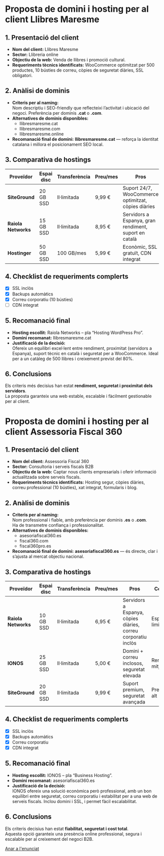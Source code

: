 # Proposta de domini i hosting per al client Llibres Maresme

## 1. Presentació del client
- **Nom del client:** Llibres Maresme  
- **Sector:** Llibreria online  
- **Objectiu de la web:** Venda de llibres i promoció cultural.  
- **Requeriments tècnics identificats:** WooCommerce optimitzat per 500 productes, 10 bústies de correu, còpies de seguretat diàries, SSL obligatori.

## 2. Anàlisi de dominis
- **Criteris per al naming:**  
  Nom descriptiu i SEO-friendly que reflecteixi l’activitat i ubicació del negoci. Preferència per dominis **.cat** o **.com**.
- **Alternatives de dominis disponibles:**  
  - llibresmaresme.cat  
  - llibresmaresme.com  
  - llibresmaresme.online  
- **Recomanació final de domini:** **llibresmaresme.cat** — reforça la identitat catalana i millora el posicionament SEO local.

## 3. Comparativa de hostings
| Proveïdor | Espai disc | Transferència | Preu/mes | Pros | Contres |
|------------|------------|----------------|-----------|--------|----------|
| **SiteGround** | 20 GB SSD | Il·limitada | 9,99 € | Suport 24/7, WooCommerce optimitzat, còpies diàries | Preu més elevat |
| **Raiola Networks** | 15 GB SSD | Il·limitada | 8,95 € | Servidors a Espanya, gran rendiment, suport en català | Espai limitat per a catàlegs grans |
| **Hostinger** | 50 GB SSD | 100 GB/mes | 5,99 € | Econòmic, SSL gratuït, CDN integrat | Suport en anglès |

## 4. Checklist de requeriments complerts
- [x] SSL inclòs  
- [x] Backups automàtics  
- [x] Correu corporatiu (10 bústies)  
- [ ] CDN integrat  

## 5. Recomanació final
- **Hosting escollit:** Raiola Networks – pla “Hosting WordPress Pro”.  
- **Domini recomanat:** llibresmaresme.cat  
- **Justificació de la decisió:**  
  Ofereix un equilibri excel·lent entre rendiment, proximitat (servidors a Espanya), suport tècnic en català i seguretat per a WooCommerce. Ideal per a un catàleg de 500 llibres i creixement previst del 80%.

## 6. Conclusions
Els criteris més decisius han estat **rendiment, seguretat i proximitat dels servidors**.  
La proposta garanteix una web estable, escalable i fàcilment gestionable per al client.

# Proposta de domini i hosting per al client Assessoria Fiscal 360

## 1. Presentació del client
- **Nom del client:** Assessoria Fiscal 360  
- **Sector:** Consultoria i serveis fiscals B2B  
- **Objectiu de la web:** Captar nous clients empresarials i oferir informació actualitzada sobre serveis fiscals.  
- **Requeriments tècnics identificats:** Hosting segur, còpies diàries, correu professional (10 bústies), xat integrat, formularis i blog.

## 2. Anàlisi de dominis
- **Criteris per al naming:**  
  Nom professional i fiable, amb preferència per dominis **.es** o **.com**.  
  Ha de transmetre confiança i professionalitat.
- **Alternatives de dominis disponibles:**  
  - asesoriafiscal360.es  
  - fiscal360.com  
  - fiscal360pro.es  
- **Recomanació final de domini:** **asesoriafiscal360.es** — és directe, clar i s’ajusta al mercat objectiu nacional.

## 3. Comparativa de hostings
| Proveïdor | Espai disc | Transferència | Preu/mes | Pros | Contres |
|------------|------------|----------------|-----------|--------|----------|
| **Raiola Networks** | 10 GB SSD | Il·limitada | 6,95 € | Servidors a Espanya, còpies diàries, correu corporatiu inclòs | Espai limitat |
| **IONOS** | 25 GB SSD | Il·limitada | 5,00 € | Domini + correu inclosos, seguretat elevada | Rendiment mitjà |
| **SiteGround** | 20 GB SSD | Il·limitada | 9,99 € | Suport premium, seguretat avançada | Preu més alt |

## 4. Checklist de requeriments complerts
- [x] SSL inclòs  
- [x] Backups automàtics  
- [x] Correu corporatiu  
- [x] CDN integrat  

## 5. Recomanació final
- **Hosting escollit:** IONOS – pla “Business Hosting”.  
- **Domini recomanat:** asesoriafiscal360.es  
- **Justificació de la decisió:**  
  IONOS ofereix una solució econòmica però professional, amb un bon equilibri entre seguretat, correu corporatiu i estabilitat per a una web de serveis fiscals. Inclou domini i SSL, i permet fàcil escalabilitat.

## 6. Conclusions
Els criteris decisius han estat **fiabilitat, seguretat i cost total**.  
Aquesta opció garanteix una presència online professional, segura i escalable per al creixement del negoci B2B.

[Anar a l'enunciat](../Tasca08/README.md)

